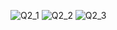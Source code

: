 
![Q2_1](https://github.com/hannya-oni/intern_prep/assets/143262600/c6acbd80-d5ac-4b46-8160-c180be8eccad)
![Q2_2](https://github.com/hannya-oni/intern_prep/assets/143262600/01ff19a9-e5c0-43e8-a6f3-3c6f58440cb8)
![Q2_3](https://github.com/hannya-oni/intern_prep/assets/143262600/8337ea8b-7d13-4404-9cbf-7b6e445d95b5)
